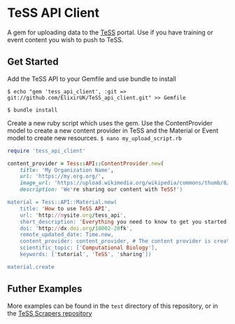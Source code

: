 # TeSS API Client
A gem for uploading data to the [TeSS](http://tess.elixir-uk.org) portal. Use if you have training or event content you wish to push to TeSS.

## Get Started
Add the TeSS API to your Gemfile and use bundle to install

`$ echo "gem 'tess_api_client', :git => git://github.com/ElixirUK/TeSS_api_client.git" >> Gemfile`

`$ bundle install` 

Create a new ruby script which uses the gem. Use the ContentProvider model to create a new content provider in TeSS and the Material or Event model to create new resources. 
`$ nano my_upload_script.rb`

```ruby
require 'tess_api_client'

content_provider = Tess::API::ContentProvider.new(
    title: 'My Organization Name',
    url: 'https://my.org.org/',
    image_url: 'https://upload.wikimedia.org/wikipedia/commons/thumb/8/85/Smiley.svg/2000px-Smiley.svg.png',
    description: 'We're sharing our content with TeSS!')

material = Tess::API::Material.new(
    title: 'How to use TeSS API',
    url: 'http://mysite.org/tess_api',
    short_description: 'Everything you need to know to get you started using the TeSS API',
    doi: 'http://dx.doi.org/10002-20fk',
    remote_updated_date: Time.now,
    content_provider: content_provider, # The content provider is created if needed when the material is created.
    scientific_topic: ['Computational Biology'],
    keywords: ['tutorial', 'TeSS', 'sharing'])

material.create
```

## Futher Examples
More examples can be found in the `test` directory of this repository, or in the [TeSS Scrapers repository](https://github.com/ElixirTeSS/TeSS_scrapers)
